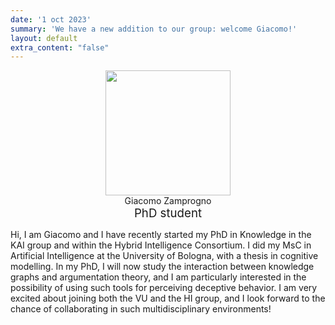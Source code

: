 ```yaml
---
date: '1 oct 2023'
summary: 'We have a new addition to our group: welcome Giacomo!'
layout: default
extra_content: "false"
---
```


<center>
<div style="text-align: center; width:200px; display:inline-block; vertical-align:top;"><img src="/images/giacomo.jpg" width="200" height="200"><br>Giacomo Zamprogno<br><span style="font-size:14pt">PhD student</span></div>
</center>


Hi, I am Giacomo and I have recently started my PhD in Knowledge in the KAI group and within the Hybrid Intelligence Consortium. 
I did my MsC in Artificial Intelligence at the University of Bologna, with a thesis in cognitive modelling. In my PhD, I will now study the interaction between knowledge graphs and argumentation theory, and I am particularly interested in the possibility of using such tools for perceiving deceptive behavior. I am very excited about joining both the VU and the HI group, and I look forward to the chance of collaborating in such multidisciplinary environments!
 

